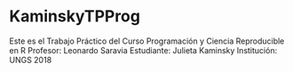 # KaminskyTPProg

Este es el Trabajo Práctico del Curso Programación y Ciencia Reproducible en R
Profesor: Leonardo Saravia
Estudiante: Julieta Kaminsky
Institución: UNGS
2018
